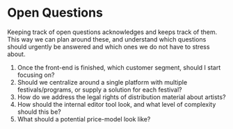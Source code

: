 # Open Questions
Keeping track of open questions acknowledges and keeps track of them. This way we can plan around these, and understand which questions should urgently be answered and which ones we do not have to stress about.

1. Once the front-end is finished, which customer segment, should I start focusing on?
2. Should we centralize around a single platform with multiple festivals/programs, or supply a solution for each festival?
3. How do we address the legal rights of distribution material about artists?
4. How should the internal editor tool look, and what level of complexity should this be?
5. What should a potential price-model look like?